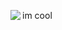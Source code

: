 <a href="https://discord.com/users/597072695875600385"><img align="left" src="https://lanyard-profile-readme.vercel.app/api/226447651917266944?theme=dark&bg=161b22&animated=false&borderRadius=5px"/></a>

im cool

